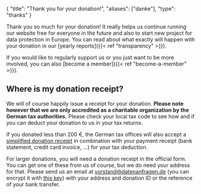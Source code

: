 {
    "title": "Thank you for your donation!",
    "aliases": ["danke"],
    "type": "thanks"
}

Thank you so much for your donation! It really helps us continue running our website free for everyone in the future and also to start new project for data protection in Europe. You can read about what exactly will happen with your donation in our [yearly reports]({{< ref "transparency" >}}).

If you would like to regularly support us or you just want to be more involved, you can also [become a member]({{< ref "become-a-member" >}}).

## Where is my donation receipt?

We will of course happily issue a receipt for your donation. **Please note however that we are only accredited as a charitable organization by the German tax authorities.** Please check your local tax code to see how and if you can deduct your donation to us in your tax returns.

If you donated less than 200 €, the German tax offices will also accept a [simplified donation receipt](https://static.dacdn.de/docs/vereinfachte-zuwendungsbestaetigung.pdf) in combination with your payment receipt (bank statement, credit card invoice, …) for your tax deduction.

For larger donations, you will need a donation receipt in the official form. You can get one of these from us of course, but we do need your address for that. Please send us an email at [vorstand@datenanfragen.de](mailto:vorstand@datenanfragen.de) (you can encrypt it with [this key](/pgp/62A7EC35.asc)) with your address and donation ID or the reference of your bank transfer. 
